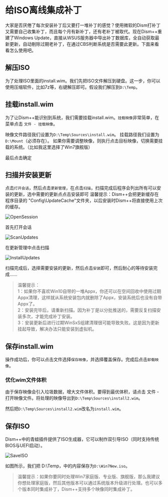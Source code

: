 ﻿# 给ISO离线集成补丁
大家是否厌倦了每次安装补丁后又要打一堆补丁的感觉？使用微软的Dism打补丁又需要自己收集补丁，而且每个月有新补丁，还有老补丁被取代。现在Dism++重建了Windows Update，直接从WSUS服务器中导出补丁数据库，全自动获取最新更新，自动剔除过期老补丁，在通过CBS判断系统是否需要此更新。下面来看看怎么使用吧。

## 解压ISO
为了处理ISO里面的install.wim。我们先把ISO文件解压到硬盘。这一步，你可以使用压缩软件，比如7z等，右键解压即可。假设我们解压到`D:\Temp`。

## 挂载install.wim
为了让Dism++能识别到系统，我们需要挂载install.wim。`挂载映像`非常简单，在菜单点击 `文件 - 挂载映像`。

映像文件路径我们设置为`D:\Temp\Sources\install.wim`。
挂载路径我们设置为`D:\Mount`（必须存在）。
如果你需要调整映像，则执行点击目标映像，切换需要挂载的系统。（比如我这里选择了Win7旗舰版）

最后点击确定

## 扫描并安装更新
点击`打开会话`，然后点击`更新管理`，在点击`扫描`，扫描完成后程序会列出所有可以安装的更新，选中需要的更新点点击安装即可
温馨提示：Dism++会把更新缓存在 程序目录的 "Config\\UpdateCache"文件夹，以后安装时Dism++将直接使用上次的缓存。

![OpenSession](./images/OpenSession.png)

首先打开会话

![ScanUpdates](./images/ScanUpdates.png)

在更新管理中点击扫描

![InstallUpdates](./images/InstallUpdates.png)

扫描完成后，选择需要安装的更新，然后点击`安装`即可，然后耐心的等待安装完成……

> 温馨提示：<br>1：如果你不喜欢Win10自带的一堆Appx，你还可以在空间回收中使用过期Appx清理，这样就从系统安装包内就删除了Appx，安装系统后也没有自带Appx了。<br>
2：安装完毕后，请重新扫描。因为补丁是以分批推送的，需要反复扫描安装多次，才能完成补丁安装。<br>
3：安装更新后进行过期WinSxS组建清理很可能导致失败。这是因为更新挂起导致，解决办法只能安装到虚拟机。

## 保存install.wim
操作成功后，你可以点击文件选择`保存映像`，并选择覆盖保存。完成后点击`卸载映像`。

### 优化wim文件体积
由于保存映像会引入垃圾数据，增大文件体积。要得到最优体积，请点击 文件 - 打开映像文件。将处理的映像导出到`D:\Temp\Sources\install2.wim`。

然后把`D:\Temp\Sources\install2.wim`改名为`install.wim`。

## 保存ISO
Dism++中的青蛙插件提供了ISO生成器，它可以制作双引导ISO（同时支持传统BIOS与UEFI启动）。

![SaveISO](./images/SaveISO.png)

如图所示，我们把 D:\Temp，中的内容保存为`D:\Win7New.iso`。

> 温馨提示：如果你要同时处理Win7家庭版、专业版、旗舰版，那么我建议你想处理家庭版，然后其他版本可以通过系统版本升级进行处理。也可以多个版本同时集成补丁，Dism++支持多个映像同时集成补丁。